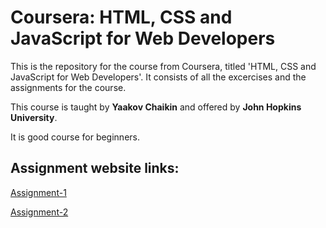 # Coursera: HTML, CSS and JavaScript for Web Developers

This is the repository for the course from Coursera, titled 'HTML, CSS and JavaScript for Web Developers'.
It consists of all the excercises and the assignments for the course.

This course is taught by **Yaakov Chaikin** and offered by **John Hopkins University**.

It is good course for beginners. 

## Assignment website links:

[Assignment-1](https://anjalikaushik20.github.io/Coursera-test/Assignment_One/index.html)

[Assignment-2](https://anjalikaushik20.github.io/Coursera-test/Assignment_Two/index.html)


